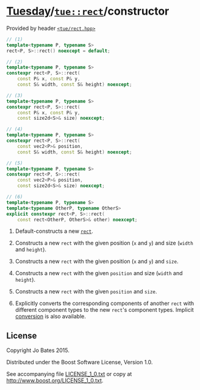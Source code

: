 [Tuesday](../../../README.md)/[`tue::rect`](../../headers/rect.md)/constructor
==============================================================================
Provided by header [`<tue/rect.hpp>`](../../headers/rect.md)

```c++
// (1)
template<typename P, typename S>
rect<P, S>::rect() noexcept = default;

// (2)
template<typename P, typename S>
constexpr rect<P, S>::rect(
    const P& x, const P& y,
    const S& width, const S& height) noexcept;

// (3)
template<typename P, typename S>
constexpr rect<P, S>::rect(
    const P& x, const P& y,
    const size2d<S>& size) noexcept;

// (4)
template<typename P, typename S>
constexpr rect<P, S>::rect(
    const vec2<P>& position,
    const S& width, const S& height) noexcept;

// (5)
template<typename P, typename S>
constexpr rect<P, S>::rect(
    const vec2<P>& position,
    const size2d<S>& size) noexcept;

// (6)
template<typename P, typename S>
template<typename OtherP, typename OtherS>
explicit constexpr rect<P, S>::rect(
    const rect<OtherP, OtherS>& other) noexcept;
```

1. Default-constructs a new [`rect`](../../headers/rect.md).

2. Constructs a new `rect` with the given position (`x` and `y`) and size
   (`width` and `height`).

3. Constructs a new `rect` with the given position (`x` and `y`) and `size`.

4. Constructs a new `rect` with the given `position` and size (`width` and
   `height`).

5. Constructs a new `rect` with the given `position` and `size`.

6. Explicitly converts the corresponding components of another `rect` with
   different component types to the new `rect`'s component types. Implicit
   [conversion](conversion.md) is also available.

License
-------
Copyright Jo Bates 2015.

Distributed under the Boost Software License, Version 1.0.

See accompanying file [LICENSE_1_0.txt](../../../LICENSE_1_0.txt) or copy at
http://www.boost.org/LICENSE_1_0.txt.
